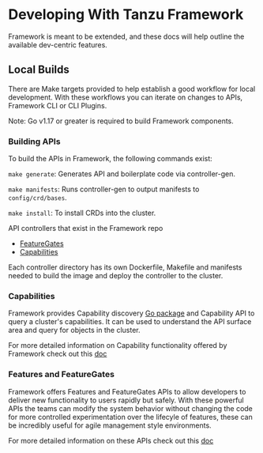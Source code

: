 # Developing With Tanzu Framework

Framework is meant to be extended, and these docs will help outline the available dev-centric features.

## Local Builds

There are Make targets provided to help establish a good workflow for local development.
With these workflows you can iterate on changes to APIs, Framework CLI or CLI Plugins.

Note: Go v1.17 or greater is required to build Framework components.

### Building APIs

To build the APIs in Framework, the following commands exist:

`make generate`: Generates API and boilerplate code via controller-gen.

`make manifests`: Runs controller-gen to output manifests to `config/crd/bases`.

`make install`: To install CRDs into the cluster.

API controllers that exist in the Framework repo

* [FeatureGates](https://github.com/vmware-tanzu/tanzu-framework/tree/main/featuregates)
* [Capabilities](https://github.com/vmware-tanzu/tanzu-framework/tree/main/capabilities)

Each controller directory has its own Dockerfile, Makefile and manifests needed to build the image and
deploy the controller to the cluster.

### Capabilities

Framework provides Capability discovery
[Go package](https://github.com/vmware-tanzu/tanzu-framework/tree/main/capabilities/client/pkg/discovery)
and Capability API to query a cluster's capabilities. It can be used to understand the API surface area and query for
objects in the cluster.

For more detailed information on Capability functionality offered by Framework check out this
[doc](../runtime-core/capability-discovery.md)

### Features and FeatureGates

Framework offers Features and FeatureGates APIs to allow developers to deliver new functionality to users rapidly but
safely. With these powerful APIs the teams can modify the system behavior without changing the code for more controlled
experimentation over the lifecyle of features, these can be incredibly useful for agile management style environments.

For more detailed information on these APIs check out this [doc](../runtime-core/features-and-featuregates.md)
